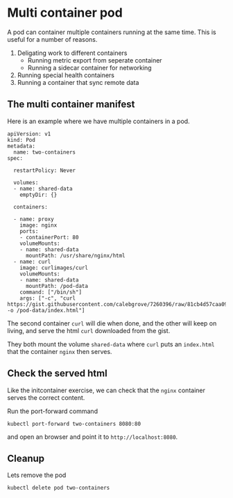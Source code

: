 # Multi container pod
A pod can container multiple containers running at the same time. This is useful for a number of reasons.

1. Deligating work to different containers
   * Running metric export from seperate container
   * Running a sidecar container for networking
2. Running special health containers
3. Running a container that sync remote data 

## The multi container manifest
Here is an example where we have multiple containers in a pod.

```
apiVersion: v1
kind: Pod
metadata:
  name: two-containers
spec:

  restartPolicy: Never

  volumes:
  - name: shared-data
    emptyDir: {}

  containers:

  - name: proxy
    image: nginx
    ports:
    - containerPort: 80
    volumeMounts:
    - name: shared-data
      mountPath: /usr/share/nginx/html
  - name: curl
    image: curlimages/curl
    volumeMounts:
    - name: shared-data
      mountPath: /pod-data
    command: ["/bin/sh"]
    args: ["-c", "curl https://gist.githubusercontent.com/calebgrove/7260396/raw/81cb4d57caa09dd5c605987c770c814a2070853c/helloworld.html -o /pod-data/index.html"]
```

The second container `curl` will die when done, and the other will keep on living, and serve the html `curl` downloaded from the gist.

They both mount the volume `shared-data` where `curl` puts an `index.html` that the container `nginx` then serves. 

## Check the served html
Like the initcontainer exercise, we can check that the `nginx` container serves the correct content.

Run the port-forward command
```
kubectl port-forward two-containers 8080:80
```
and open an browser and point it to `http://localhost:8080`.

## Cleanup
Lets remove the pod
```
kubectl delete pod two-containers
```